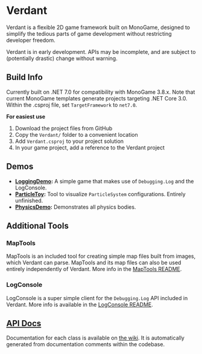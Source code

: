 # Verdant

Verdant is a flexible 2D game framework built on MonoGame,
designed to simplify the tedious parts of game development without restricting developer freedom.

Verdant is in early development. APIs may be incomplete, and are subject to (potentially drastic) change without warning.

## Build Info

Currently built on .NET 7.0 for compatibility with MonoGame 3.8.x. Note that current MonoGame templates generate projects targeting .NET Core 3.0. Within the .csproj file, set `TargetFramework` to `net7.0`.

**For easiest use**
1. Download the project files from GitHub
2. Copy the `Verdant/` folder to a convenient location
3. Add `Verdant.csproj` to your project solution
4. In your game project, add a reference to the Verdant project

## Demos

- **[LoggingDemo](https://github.com/matthewd673/Verdant/tree/master/Demos/LoggingDemo):** A simple game that makes use of `Debugging.Log` and the LogConsole.
- **[ParticleToy](https://github.com/matthewd673/Verdant/tree/master/Demos/ParticleToy):** Tool to visualize `ParticleSystem` configurations. Entirely unfinished.
- **[PhysicsDemo](https://github.com/matthewd673/Verdant/tree/master/Demos/PhysicsDemo):** Demonstrates all physics bodies.

## Additional Tools
### MapTools

MapTools is an included tool for creating simple map files built from images, which Verdant can parse. MapTools and its map files can also be used entirely independently of Verdant. More info in the 
[MapTools README](https://github.com/matthewd673/Verdant/blob/master/MapTools/README.md).

### LogConsole

LogConsole is a super simple client for the `Debugging.Log` API included in Verdant.
More info is available in the [LogConsole README](https://github.com/matthewd673/Verdant/blob/master/LogConsole/README.md).

## [API Docs](https://github.com/matthewd673/Verdant/wiki)

Documentation for each class is available on [the wiki](https://github.com/matthewd673/Verdant/wiki). It is automatically generated from documentation comments within the codebase.